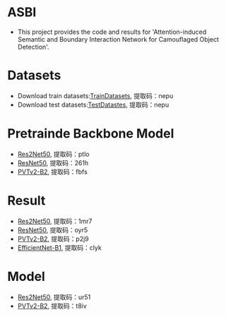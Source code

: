 # ASBI
* This project provides the code and results for 'Attention-induced Semantic and Boundary Interaction Network for Camouflaged Object Detection'.
# Datasets
* Download train datasets:[TrainDatasets](https://pan.baidu.com/s/1QSwZK_fJWdznkmyBli2fdg), 提取码：nepu
* Download test datasets:[TestDatastes](https://pan.baidu.com/s/1akzyy9olDdorKIvToDx0qQ), 提取码：nepu 

# Pretrainde Backbone Model
* [Res2Net50](https://pan.baidu.com/s/1DEl-jbuv73hU5mKJGUXocg), 提取码：ptlo
* [ResNet50](https://pan.baidu.com/s/1o1l-lbeyJbtN2MpP1BX1LQ), 提取码：261h
* [PVTv2-B2](https://pan.baidu.com/s/1vJWC7zdXLRZTJGVJ0UGB5w), 提取码：fbfs

# Result
* [Res2Net50](https://pan.baidu.com/s/1WaXNt-08IiVE7g9kQqOWKw), 提取码：1mr7
* [ResNet50](https://pan.baidu.com/s/1eVLmkncX_4-_sSTA8tX2dQ), 提取码：oyr5
* [PVTv2-B2](https://pan.baidu.com/s/1dsDbuEekDSh-2d2FmUi3JA), 提取码：p2j9
* [EfficientNet-B1](https://pan.baidu.com/s/15QS_J96sPclN_RGir7MeXA), 提取码：clyk

# Model
* [Res2Net50](https://pan.baidu.com/s/1o5cgmuGlI-U5ToCZ8OmpcQ), 提取码：ur51
* [PVTv2-B2](https://pan.baidu.com/s/17QVruX7UHAT6WAAUWZoR9Q), 提取码：t8iv

